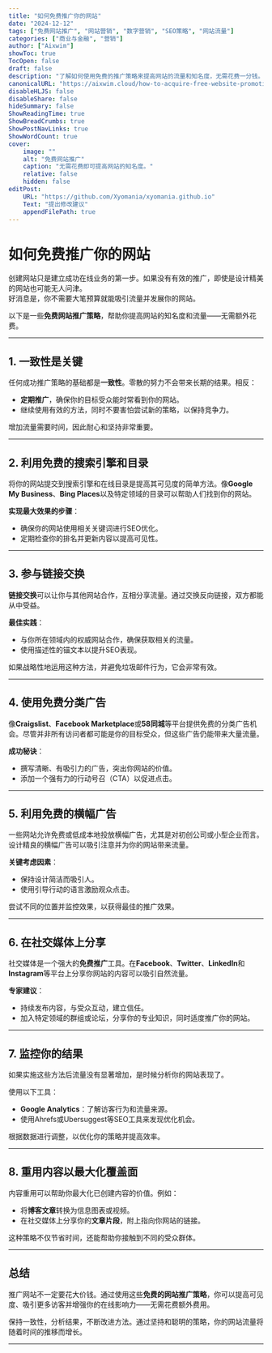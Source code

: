 ```yaml
---
title: "如何免费推广你的网站"
date: "2024-12-12"
tags: ["免费网站推广", "网站营销", "数字营销", "SEO策略", "网站流量"]
categories: ["商业与金融", "营销"]
author: ["Aixwim"]
showToc: true
TocOpen: false
draft: false
description: "了解如何使用免费的推广策略来提高网站的流量和知名度，无需花费一分钱。"
canonicalURL: "https://aixwim.cloud/how-to-acquire-free-website-promotion"
disableHLJS: false
disableShare: false
hideSummary: false
ShowReadingTime: true
ShowBreadCrumbs: true
ShowPostNavLinks: true
ShowWordCount: true
cover:
    image: ""
    alt: "免费网站推广"
    caption: "无需花费即可提高网站的知名度。"
    relative: false
    hidden: false
editPost:
    URL: "https://github.com/Xyomania/xyomania.github.io"
    Text: "提出修改建议"
    appendFilePath: true
---
```


# 如何免费推广你的网站

创建网站只是建立成功在线业务的第一步。如果没有有效的推广，即使是设计精美的网站也可能无人问津。  
好消息是，你不需要大笔预算就能吸引流量并发展你的网站。  

以下是一些**免费网站推广策略**，帮助你提高网站的知名度和流量——无需额外花费。  

---

## 1. 一致性是关键

任何成功推广策略的基础都是**一致性**。零散的努力不会带来长期的结果。相反：  
- **定期推广**，确保你的目标受众能时常看到你的网站。  
- 继续使用有效的方法，同时不要害怕尝试新的策略，以保持竞争力。  

增加流量需要时间，因此耐心和坚持非常重要。  

---

## 2. 利用免费的搜索引擎和目录

将你的网站提交到搜索引擎和在线目录是提高其可见度的简单方法。像**Google My Business**、**Bing Places**以及特定领域的目录可以帮助人们找到你的网站。  

**实现最大效果的步骤**：  
- 确保你的网站使用相关关键词进行SEO优化。  
- 定期检查你的排名并更新内容以提高可见性。  

---

## 3. 参与链接交换

**链接交换**可以让你与其他网站合作，互相分享流量。通过交换反向链接，双方都能从中受益。  

**最佳实践**：  
- 与你所在领域内的权威网站合作，确保获取相关的流量。  
- 使用描述性的锚文本以提升SEO表现。  

如果战略性地运用这种方法，并避免垃圾邮件行为，它会非常有效。  

---

## 4. 使用免费分类广告

像**Craigslist**、**Facebook Marketplace**或**58同城**等平台提供免费的分类广告机会。尽管并非所有访问者都可能是你的目标受众，但这些广告仍能带来大量流量。  

**成功秘诀**：  
- 撰写清晰、有吸引力的广告，突出你网站的价值。  
- 添加一个强有力的行动号召（CTA）以促进点击。  

---

## 5. 利用免费的横幅广告

一些网站允许免费或低成本地投放横幅广告，尤其是对初创公司或小型企业而言。设计精良的横幅广告可以吸引注意并为你的网站带来流量。  

**关键考虑因素**：  
- 保持设计简洁而吸引人。  
- 使用引导行动的语言激励观众点击。  

尝试不同的位置并监控效果，以获得最佳的推广效果。  

---

## 6. 在社交媒体上分享

社交媒体是一个强大的**免费推广**工具。在**Facebook**、**Twitter**、**LinkedIn**和**Instagram**等平台上分享你网站的内容可以吸引自然流量。  

**专家建议**：  
- 持续发布内容，与受众互动，建立信任。  
- 加入特定领域的群组或论坛，分享你的专业知识，同时适度推广你的网站。  

---

## 7. 监控你的结果

如果实施这些方法后流量没有显著增加，是时候分析你的网站表现了。  

使用以下工具：  
- **Google Analytics**：了解访客行为和流量来源。  
- 使用Ahrefs或Ubersuggest等SEO工具来发现优化机会。  

根据数据进行调整，以优化你的策略并提高效率。  

---

## 8. 重用内容以最大化覆盖面

内容重用可以帮助你最大化已创建内容的价值。例如：  
- 将**博客文章**转换为信息图表或视频。  
- 在社交媒体上分享你的**文章片段**，附上指向你网站的链接。  

这种策略不仅节省时间，还能帮助你接触到不同的受众群体。  

---

## 总结

推广网站不一定要花大价钱。通过使用这些**免费的网站推广策略**，你可以提高可见度、吸引更多访客并增强你的在线影响力——无需花费额外费用。  

保持一致性，分析结果，不断改进方法。通过坚持和聪明的策略，你的网站流量将随着时间的推移而增长。  

---
